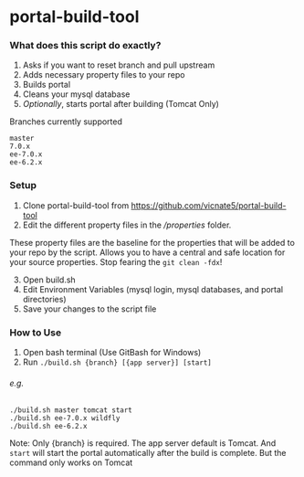 # portal-build-tool

### What does this script do exactly?

1. Asks if you want to reset branch and pull upstream
2. Adds necessary property files to your repo
3. Builds portal
4. Cleans your mysql database
5. *Optionally*, starts portal after building (Tomcat Only)

Branches currently supported
```
master
7.0.x
ee-7.0.x
ee-6.2.x
```


### Setup

1. Clone portal-build-tool from https://github.com/vicnate5/portal-build-tool
2. Edit the different property files in the */properties* folder.

  These property files are the baseline for the properties that will be added to your repo by the script. Allows you to have a central and safe location for your source properties. Stop fearing the `git clean -fdx`!

3. Open build.sh
4. Edit Environment Variables (mysql login, mysql databases, and portal directories)
5. Save your changes to the script file


### How to Use

1. Open bash terminal (Use GitBash for Windows)
2. Run ``./build.sh {branch} [{app server}] [start]``

###### e.g.
```
./build.sh master tomcat start
./build.sh ee-7.0.x wildfly
./build.sh ee-6.2.x
```

Note: Only {branch} is required. The app server default is Tomcat. And `start` will start the portal automatically after the build is complete. But the command only works on Tomcat
